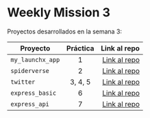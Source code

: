 # Weekly Mission 3

Proyectos desarrollados en la semana 3:

| Proyecto | Práctica | Link al repo |
| ------------- |:-------------:| -----:|
|`my_launchx_app`|1|[Link al repo](https://github.com/SaulDelCarmenH/playbook/tree/main/weekly_mission_3/my_launchx_app)|
|`spiderverse`|2|[Link al repo](https://github.com/SaulDelCarmenH/playbook/tree/main/weekly_mission_3/spiderverse)|
|`twitter`|3, 4, 5|[Link al repo](https://github.com/)|
|`express_basic`|6|[Link al repo](https://github.com/)|
|`express_api`|7|[Link al repo](https://github.com/)|
